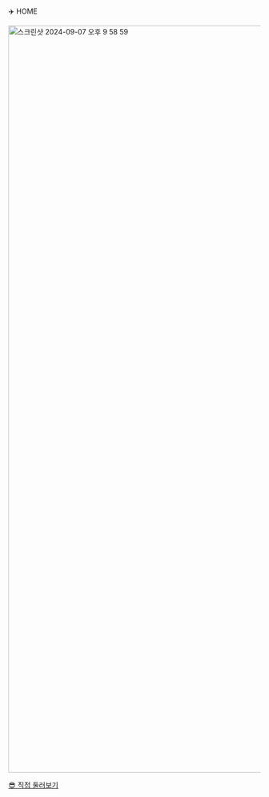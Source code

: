✈️ HOME

<img width="1491" alt="스크린샷 2024-09-07 오후 9 58 59" src="https://github.com/user-attachments/assets/ebb867c2-ba00-45b5-9e21-ca3e904d5481">


[😎 직접 둘러보기](https://travle-blog.vercel.app)
